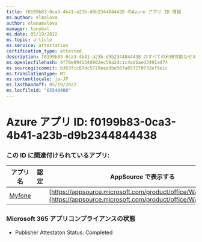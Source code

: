 ```yaml
---
title: f0199b83-0ca3-4b41-a23b-d9b2344844438 のAzure アプリ ID 情報
ms.author: elmalova
author: elenamalova
manager: tonybal
ms.date: 05/19/2022
ms.topic: article
ms.service: attestation
certification_type: attested
description: f0199b83-0ca3-4b41-a23b-d9b2344844438 のすべての利用可能なセキュリティとコンプライアンス情報。
ms.openlocfilehash: 4f70e094b34d902ec59a2dc1c4adbaed3491ad74
ms.sourcegitcommit: b363fcc87dc5720eaddbe567a857270732ef9e1c
ms.translationtype: MT
ms.contentlocale: ja-JP
ms.lasthandoff: 05/19/2022
ms.locfileid: "65548400"
---
```

# <a name="azure-app-id-f0199b83-0ca3-4b41-a23b-d9b234484438"></a>Azure アプリ ID: f0199b83-0ca3-4b41-a23b-d9b2344844438


### <a name="apps-associated-with-this-id"></a>この ID に関連付けられているアプリ:
| **アプリ名** | **認定** | **AppSource で表示する** |
|--------------|---------------|-----------------------|
| [Myfone](../forward/WA200000716.md) |  | [https://appsource.microsoft.com/product/office/WA200000716](https://appsource.microsoft.com/product/office/WA200000716) |

### <a name="microsoft-365-app-compliance-status"></a>Microsoft 365 アプリコンプライアンスの状態
- Publisher Attestaton Status: Completed
